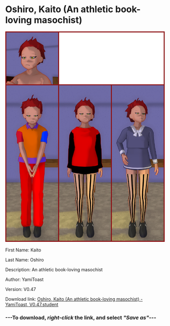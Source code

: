 # Oshiro, Kaito (An athletic book-loving masochist)

<img src = "https://raw.githubusercontent.com/Arbiter1223/Daigaku-Gurashi-Custom-Students/master/Students/Files/Oshiro%2C%20Kaito%20(An%20athletic%20book-loving%20masochist).png">

First Name: Kaito

Last Name: Oshiro

Description: An athletic book-loving masochist

Author: YamiToast

Version: V0.47

Download link: <a href="https://raw.githubusercontent.com/Arbiter1223/Daigaku-Gurashi-Custom-Students/master/Students/Files/Oshiro%2C%20Kaito%20(An%20athletic%20book-loving%20masochist)%20-%20YamiToast%2C%20V0.47.student">Oshiro, Kaito (An athletic book-loving masochist) - YamiToast, V0.47.student</a>

### ---**To download, _right-click_ the link, and select _"Save as"_**---
